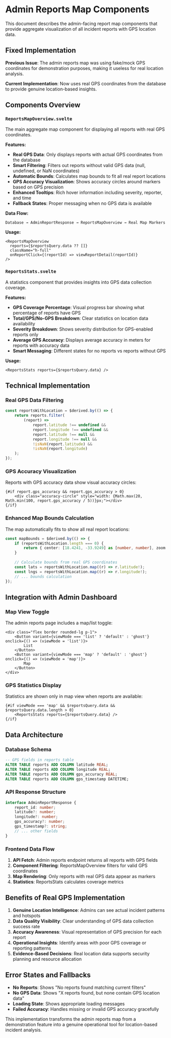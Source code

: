 # Admin Reports Map Components

This document describes the admin-facing report map components that provide aggregate visualization of all incident reports with GPS location data.

## Fixed Implementation

**Previous Issue**: The admin reports map was using fake/mock GPS coordinates for demonstration purposes, making it useless for real location analysis.

**Current Implementation**: Now uses real GPS coordinates from the database to provide genuine location-based insights.

## Components Overview

### `ReportsMapOverview.svelte`
The main aggregate map component for displaying all reports with real GPS coordinates.

**Features:**
- **Real GPS Data**: Only displays reports with actual GPS coordinates from the database
- **Smart Filtering**: Filters out reports without valid GPS data (null, undefined, or NaN coordinates)
- **Automatic Bounds**: Calculates map bounds to fit all real report locations
- **GPS Accuracy Visualization**: Shows accuracy circles around markers based on GPS precision
- **Enhanced Tooltips**: Rich hover information including severity, reporter, and time
- **Fallback States**: Proper messaging when no GPS data is available

**Data Flow:**
```
Database → AdminReportResponse → ReportsMapOverview → Real Map Markers
```

**Usage:**
```svelte
<ReportsMapOverview
  reports={$reportsQuery.data ?? []}
  className="h-full"
  onReportClick={(reportId) => viewReportDetail(reportId)}
/>
```

### `ReportsStats.svelte`
A statistics component that provides insights into GPS data collection coverage.

**Features:**
- **GPS Coverage Percentage**: Visual progress bar showing what percentage of reports have GPS
- **Total/GPS/No-GPS Breakdown**: Clear statistics on location data availability
- **Severity Breakdown**: Shows severity distribution for GPS-enabled reports only
- **Average GPS Accuracy**: Displays average accuracy in meters for reports with accuracy data
- **Smart Messaging**: Different states for no reports vs reports without GPS

**Usage:**
```svelte
<ReportsStats reports={$reportsQuery.data} />
```

## Technical Implementation

### Real GPS Data Filtering
```typescript
const reportsWithLocation = $derived.by(() => {
    return reports.filter(
        (report) => 
            report.latitude !== undefined && 
            report.longitude !== undefined &&
            report.latitude !== null &&
            report.longitude !== null &&
            !isNaN(report.latitude) &&
            !isNaN(report.longitude)
    );
});
```

### GPS Accuracy Visualization
Reports with GPS accuracy data show visual accuracy circles:
```svelte
{#if report.gps_accuracy && report.gps_accuracy > 0}
    <div class="accuracy-circle" style="width: {Math.max(20, Math.min(100, report.gps_accuracy / 5))}px;"></div>
{/if}
```

### Enhanced Map Bounds Calculation
The map automatically fits to show all real report locations:
```typescript
const mapBounds = $derived.by(() => {
    if (reportsWithLocation.length === 0) {
        return { center: [18.4241, -33.9249] as [number, number], zoom: 12 };
    }
    
    // Calculate bounds from real GPS coordinates
    const lats = reportsWithLocation.map((r) => r.latitude!);
    const lngs = reportsWithLocation.map((r) => r.longitude!);
    // ... bounds calculation
});
```

## Integration with Admin Dashboard

### Map View Toggle
The admin reports page includes a map/list toggle:
```svelte
<div class="flex border rounded-lg p-1">
    <Button variant={viewMode === 'list' ? 'default' : 'ghost'} onclick={() => (viewMode = 'list')}>
        List
    </Button>
    <Button variant={viewMode === 'map' ? 'default' : 'ghost'} onclick={() => (viewMode = 'map')}>
        Map
    </Button>
</div>
```

### GPS Statistics Display
Statistics are shown only in map view when reports are available:
```svelte
{#if viewMode === 'map' && $reportsQuery.data && $reportsQuery.data.length > 0}
    <ReportsStats reports={$reportsQuery.data} />
{/if}
```

## Data Architecture

### Database Schema
```sql
-- GPS fields in reports table
ALTER TABLE reports ADD COLUMN latitude REAL;
ALTER TABLE reports ADD COLUMN longitude REAL;
ALTER TABLE reports ADD COLUMN gps_accuracy REAL;
ALTER TABLE reports ADD COLUMN gps_timestamp DATETIME;
```

### API Response Structure
```typescript
interface AdminReportResponse {
    report_id: number;
    latitude?: number;
    longitude?: number;
    gps_accuracy?: number;
    gps_timestamp?: string;
    // ... other fields
}
```

### Frontend Data Flow
1. **API Fetch**: Admin reports endpoint returns all reports with GPS fields
2. **Component Filtering**: ReportsMapOverview filters for valid GPS coordinates
3. **Map Rendering**: Only reports with real GPS data appear as markers
4. **Statistics**: ReportsStats calculates coverage metrics

## Benefits of Real GPS Implementation

1. **Genuine Location Intelligence**: Admins can see actual incident patterns and hotspots
2. **Data Quality Visibility**: Clear understanding of GPS data collection success rate
3. **Accuracy Awareness**: Visual representation of GPS precision for each report
4. **Operational Insights**: Identify areas with poor GPS coverage or reporting patterns
5. **Evidence-Based Decisions**: Real location data supports security planning and resource allocation

## Error States and Fallbacks

- **No Reports**: Shows "No reports found matching current filters"
- **No GPS Data**: Shows "X reports found, but none contain GPS location data"
- **Loading State**: Shows appropriate loading messages
- **Failed Accuracy**: Handles missing or invalid GPS accuracy gracefully

This implementation transforms the admin reports map from a demonstration feature into a genuine operational tool for location-based incident analysis. 